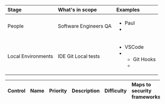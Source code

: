 

| Stage | What's in scope | Examples 
| :--- | :---        | :---   |
| People | Software Engineers QA | <ul><li>Paul</li><li> |
| Local Environments | IDE Git Local tests | <ul><li>VSCode</li><li><ul><li>Git Hooks</li><li> |


| Control | Name | Priority | Description | Difficulty | Maps to security frameworks
| :--- | :---        | :---   | :--- | :---    | :---
